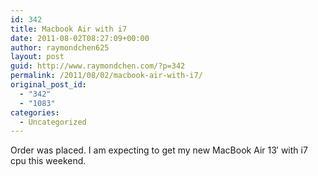 ```yaml
---
id: 342
title: Macbook Air with i7
date: 2011-08-02T08:27:09+00:00
author: raymondchen625
layout: post
guid: http://www.raymondchen.com/?p=342
permalink: /2011/08/02/macbook-air-with-i7/
original_post_id:
  - "342"
  - "1083"
categories:
  - Uncategorized
---
```

Order was placed. I am expecting to get my new MacBook Air 13&#8242; with i7 cpu this weekend.